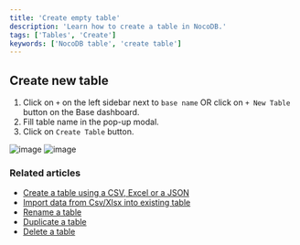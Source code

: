```yaml
---
title: 'Create empty table'
description: 'Learn how to create a table in NocoDB.'
tags: ['Tables', 'Create']
keywords: ['NocoDB table', 'create table']
---
```


## Create new table
1. Click on `+` on the left sidebar next to `base name` OR click on `+ New Table` button on the Base dashboard.
2. Fill table name in the pop-up modal.
3. Click on `Create Table` button.

![image](/img/v2/table/table-create-1.png)
![image](/img/v2/table/table-create-2.png)


### Related articles
- [Create a table using a CSV, Excel or a JSON](/tables/create-table-via-import)
- [Import data from Csv/Xlsx into existing table](/tables/import-data-into-existing-table)
- [Rename a table](/tables/actions-on-table#rename-table)
- [Duplicate a table](/tables/actions-on-table#duplicate-table)
- [Delete a table](/tables/actions-on-table#delete-table)




